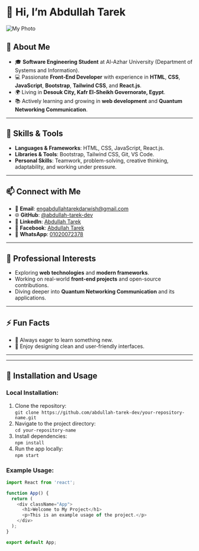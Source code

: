 # 👋 Hi, I’m Abdullah Tarek

![My Photo]((https://github.com/abdullah-tarek-dev/abdullah-tarek-dev/blob/main/image.jpg))

## 🌟 About Me
- 🎓 **Software Engineering Student** at Al-Azhar University (Department of Systems and Information).
- 💻 Passionate **Front-End Developer** with experience in **HTML**, **CSS**, **JavaScript**, **Bootstrap**, **Tailwind CSS**, and **React.js**.
- 🌍 Living in **Desouk City, Kafr El-Sheikh Governorate, Egypt**.
- 📚 Actively learning and growing in **web development** and **Quantum Networking Communication**.

---

## 🔧 Skills & Tools
- **Languages & Frameworks**: HTML, CSS, JavaScript, React.js.
- **Libraries & Tools**: Bootstrap, Tailwind CSS, Git, VS Code.
- **Personal Skills**: Teamwork, problem-solving, creative thinking, adaptability, and working under pressure.

---

## 📫 Connect with Me
- 📧 **Email**: [engabdullahtarekdarwish@gmail.com](mailto:engabdullahtarekdarwish@gmail.com)
- 🌐 **GitHub**: [@abdullah-tarek-dev](https://github.com/abdullah-tarek-dev)
- 💼 **LinkedIn**: [Abdullah Tarek](https://www.linkedin.com/in/abdullah-tarek-946aa6335?utm_source=share&utm_campaign=share_via&utm_content=profile&utm_medium=android_app)
- 📘 **Facebook**: [Abdullah Tarek](https://www.facebook.com/profile.php?id=61565379813656&mibextid=ZbWKwL)
- 📱 **WhatsApp**: [01020072378](https://wa.me/01020072378)

---

## 🎯 Professional Interests
- Exploring **web technologies** and **modern frameworks**.
- Working on real-world **front-end projects** and open-source contributions.
- Diving deeper into **Quantum Networking Communication** and its applications.

---

## ⚡ Fun Facts
- 🚀 Always eager to learn something new.
- 🎨 Enjoy designing clean and user-friendly interfaces.

---

---

## 🚀 Installation and Usage

### Local Installation:
1. Clone the repository:  
   `git clone https://github.com/abdullah-tarek-dev/your-repository-name.git`
2. Navigate to the project directory:  
   `cd your-repository-name`
3. Install dependencies:  
   `npm install`
4. Run the app locally:  
   `npm start`

### Example Usage:
```javascript
import React from 'react';

function App() {
  return (
    <div className="App">
      <h1>Welcome to My Project</h1>
      <p>This is an example usage of the project.</p>
    </div>
  );
}

export default App;
